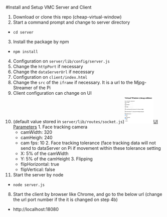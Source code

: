#Install and Setup VMC Server and Client
1. Download or clone this repo (cheap-virtual-window)
2. Start a command prompt and change to server directory
  * `cd server`
3. Install the package by npm
  * `npm install`
4. Configuration on `server/lib/config/server.js`
  1. Change the `httpPort` if necessary
  2. Change the `dataServerUrl` if necessary
5. Configuration on `client/index.html`
  1. Change the `src` of the `iframe` if necessary.  It is a url to the Mjpg-Streamer of the Pi
6. Client configuration can change on UI
  1. (default value stored in `server/lib/routes/socket.js`)[<img src='assets/parameters.png' width='93' height='88'>UI Parameters](assets/parameters.png)
    1. Face tracking camera
      * camWidth: 320
      * camHeigh: 240
      * cam fps: 10
    2. Face tracking tolerance (face tracking data will not send to dataServer on Pi if movement within these tolerance setting
      * X: 5% of the camWidth
      * Y: 5% of the camHeight
    3. Flipping
      * flipHorizontal: true
      * flipVertical: false
7. Start the server by node
  * `node server.js`
8. Start the client by browser like Chrome, and go to the below url (change the url port number if the it is changed on step 4b)
  * http://localhost:18080
